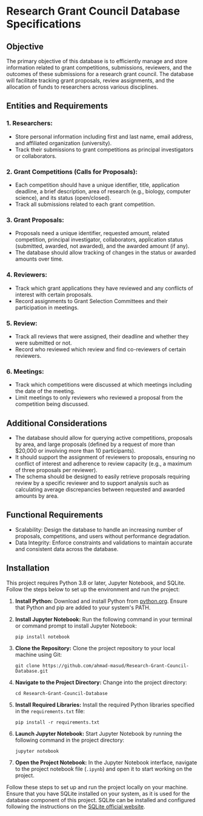 
# Research Grant Council Database Specifications

## Objective
The primary objective of this database is to efficiently manage and store information related to grant competitions, submissions, reviewers, and the outcomes of these submissions for a research grant council. The database will facilitate tracking grant proposals, review assignments, and the allocation of funds to researchers across various disciplines.

## Entities and Requirements

### 1. Researchers:
- Store personal information including first and last name, email address, and affiliated organization (university).
- Track their submissions to grant competitions as principal investigators or collaborators.

### 2. Grant Competitions (Calls for Proposals):
- Each competition should have a unique identifier, title, application deadline, a brief description, area of research (e.g., biology, computer science), and its status (open/closed).
- Track all submissions related to each grant competition.

### 3. Grant Proposals:
- Proposals need a unique identifier, requested amount, related competition, principal investigator, collaborators, application status (submitted, awarded, not awarded), and the awarded amount (if any).
- The database should allow tracking of changes in the status or awarded amounts over time.

### 4. Reviewers:
- Track which grant applications they have reviewed and any conflicts of interest with certain proposals.
- Record assignments to Grant Selection Committees and their participation in meetings.

### 5. Review:
- Track all reviews that were assigned, their deadline and whether they were submitted or not.
- Record who reviewed which review and find co-reviewers of certain reviewers.

### 6. Meetings:
- Track which competitions were discussed at which meetings including the date of the meeting.
- Limit meetings to only reviewers who reviewed a proposal from the competition being discussed.

## Additional Considerations
- The database should allow for querying active competitions, proposals by area, and large proposals (defined by a request of more than $20,000 or involving more than 10 participants).
- It should support the assignment of reviewers to proposals, ensuring no conflict of interest and adherence to review capacity (e.g., a maximum of three proposals per reviewer).
- The schema should be designed to easily retrieve proposals requiring review by a specific reviewer and to support analysis such as calculating average discrepancies between requested and awarded amounts by area.

## Functional Requirements
- Scalability: Design the database to handle an increasing number of proposals, competitions, and users without performance degradation.
- Data Integrity: Enforce constraints and validations to maintain accurate and consistent data across the database.

## Installation

This project requires Python 3.8 or later, Jupyter Notebook, and SQLite. Follow the steps below to set up the environment and run the project:

1. **Install Python:** Download and install Python from [python.org](https://www.python.org/). Ensure that Python and pip are added to your system's PATH.

2. **Install Jupyter Notebook:** Run the following command in your terminal or command prompt to install Jupyter Notebook:
   ```
   pip install notebook
   ```

3. **Clone the Repository:** Clone the project repository to your local machine using Git:
   ```
   git clone https://github.com/ahmad-masud/Research-Grant-Council-Database.git
   ```

4. **Navigate to the Project Directory:** Change into the project directory:
   ```
   cd Research-Grant-Council-Database
   ```

5. **Install Required Libraries:** Install the required Python libraries specified in the `requirements.txt` file:
   ```
   pip install -r requirements.txt
   ```

6. **Launch Jupyter Notebook:** Start Jupyter Notebook by running the following command in the project directory:
   ```
   jupyter notebook
   ```

7. **Open the Project Notebook:** In the Jupyter Notebook interface, navigate to the project notebook file (`.ipynb`) and open it to start working on the project.

Follow these steps to set up and run the project locally on your machine. Ensure that you have SQLite installed on your system, as it is used for the database component of this project. SQLite can be installed and configured following the instructions on the [SQLite official website](https://www.sqlite.org/).
